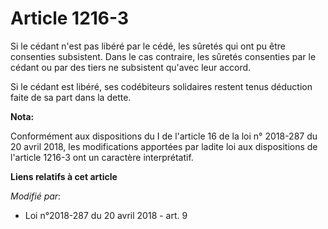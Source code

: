 # Article 1216-3

Si le cédant n'est pas libéré par le cédé, les sûretés qui ont pu être consenties subsistent. Dans le cas contraire, les
sûretés consenties par le cédant ou par des tiers ne subsistent qu'avec leur accord.

Si le cédant est libéré, ses codébiteurs solidaires restent tenus déduction faite de sa part dans la dette.

**Nota:**

Conformément aux dispositions du I de l'article 16 de la loi n° 2018-287 du 20 avril 2018, les modifications apportées par
ladite loi aux dispositions de l'article 1216-3 ont un caractère interprétatif.

**Liens relatifs à cet article**

_Modifié par_:

  - Loi n°2018-287 du 20 avril 2018 - art. 9
